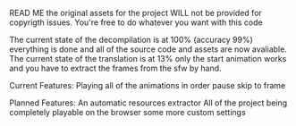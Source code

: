 READ ME
the original assets for the project WILL not be provided for copyrigth issues.
You're free to do whatever you want with this code

The current state of the decompilation is at 100% (accuracy 99%) everything is done and all of the source code and assets are now avaliable.
The current state of the translation is at 13% only the start animation works and you have to extract the frames from the sfw by hand.

Current Features:
Playing all of the animations in order
pause 
skip to frame

Planned Features:
An automatic resources extractor
All of the project being completely playable on the browser
some more custom settings
